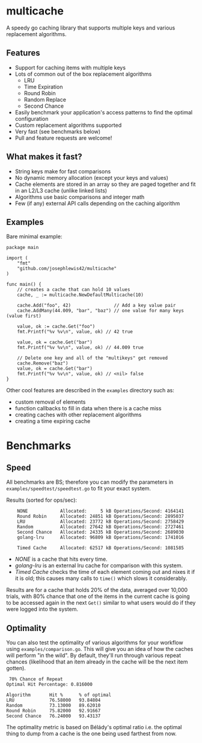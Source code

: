 multicache
===========

A speedy go caching library that supports multiple keys and various replacement algorithms.

Features
--------

* Support for caching items with multiple keys
* Lots of common out of the box replacement algorithms
	* LRU
	* Time Expiration
	* Round Robin
	* Random Replace
	* Second Chance
* Easily benchmark your application's access patterns to find the optimal configuration
* Custom replacement algorithms supported
* Very fast (see benchmarks below)
* Pull and feature requests are welcome!

What makes it fast?
-------------------

* String keys make for fast comparisons
* No dynamic memory allocation (except your keys and values)
* Cache elements are stored in an array so they are paged together and fit in an L2/L3 cache (unlike linked lists)
* Algorithms use basic comparisons and integer math
* Few (if any) external API calls depending on the caching algorithm

Examples
--------

Bare minimal example:

	package main

	import (
		"fmt"
		"github.com/josephlewis42/multicache"
	)

	func main() {
		// creates a cache that can hold 10 values
		cache, _ := multicache.NewDefaultMulticache(10)

		cache.Add("foo", 42)                // Add a key value pair
		cache.AddMany(44.009, "bar", "baz") // one value for many keys (value first)

		value, ok := cache.Get("foo")
		fmt.Printf("%v %v\n", value, ok) // 42 true

		value, ok = cache.Get("bar")
		fmt.Printf("%v %v\n", value, ok) // 44.009 true

		// Delete one key and all of the "multikeys" get removed
		cache.Remove("baz")
		value, ok = cache.Get("bar")
		fmt.Printf("%v %v\n", value, ok) // <nil> false
	}

Other cool features are described in the `examples` directory such as:

* custom removal of elements
* function callbacks to fill in data when there is a cache miss
* creating caches with other replacement algorithms
* creating a time expiring cache

Benchmarks
==========

Speed
-----

All benchmarks are BS; therefore you can modify the parameters in `examples/speedtest/speedtest.go` to fit your exact system.

Results (sorted for ops/sec):

		NONE            Allocated:     5 kB Operations/Second: 4164141
		Round Robin     Allocated: 24851 kB Operations/Second: 2895037
		LRU             Allocated: 23772 kB Operations/Second: 2758429
		Random          Allocated: 27642 kB Operations/Second: 2727461
		Second Chance   Allocated: 24335 kB Operations/Second: 2689030
		golang-lru      Allocated: 96809 kB Operations/Second: 1741016

		Timed Cache     Allocated: 62517 kB Operations/Second: 1081585

* *NONE* is a cache that hits every time.
* *golang-lru* is an external lru cache for comparison with this system.
* *Timed Cache* checks the time of each element coming out and nixes it if it is old; this causes many calls to `time()` which slows it considerably.


Results are for a cache that holds 20% of the data, averaged over 10,000
trials, with 80% chance that one of the items in the current cache is going to
be accessed again in the next `Get()` similar to what users would do if they were logged into the system.


Optimality
----------

You can also test the optimality of various algorithms for your workflow using
`examples/comparison.go`. This will give you an idea of how the caches will
perform "in the wild". By default, they'll run through various repeat chances
(likelihood that an item already in the cache will be the next item gotten).

	 70% Chance of Repeat
	Optimal Hit Percentage: 0.816000

	Algorithm       Hit %      % of optimal
	LRU             76.58000   93.84804
	Random          73.13000   89.62010
	Round Robin     75.82000   92.91667
	Second Chance   76.24000   93.43137

The optimality metric is based on Bélády's optimal ratio i.e. the optimal thing to dump from a cache is the one being used farthest from now.
